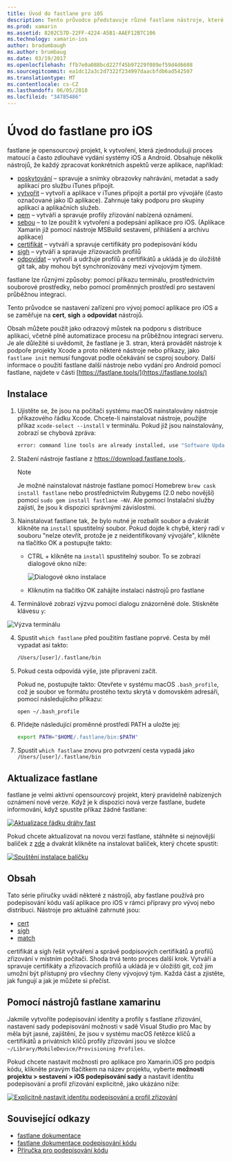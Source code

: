 ```yaml
---
title: Úvod do fastlane pro iOS
description: Tento průvodce představuje různé fastlane nástroje, které slouží k kódové podepisování aplikací iOS. Popisuje, jak aktualizovat, nainstalovat a používat nástroje fastlane.
ms.prod: xamarin
ms.assetid: 8202C57D-22FF-4224-A5B1-AAEF12B7C106
ms.technology: xamarin-ios
author: bradumbaugh
ms.author: brumbaug
ms.date: 03/19/2017
ms.openlocfilehash: ffb7e0a088bcd227f45b97229f089ef59d4d6608
ms.sourcegitcommit: ea1dc12a3c2d7322f234997daacbfdb6ad542507
ms.translationtype: MT
ms.contentlocale: cs-CZ
ms.lasthandoff: 06/05/2018
ms.locfileid: "34785486"
---
```

# <a name="introduction-to-fastlane-for-ios"></a>Úvod do fastlane pro iOS

fastlane je opensourcový projekt, k vytvoření, která zjednodušují proces matoucí a často zdlouhavé vydání systémy iOS a Android. Obsahuje několik nástrojů, že každý zpracovat konkrétních aspektů verze aplikace, například:

- [poskytování](https://github.com/fastlane/fastlane/tree/master/deliver#readme) – spravuje a snímky obrazovky nahrávání, metadat a sady aplikací pro službu iTunes připojit.
- [vytvořit](https://github.com/fastlane/fastlane/tree/master/produce#readme) – vytvoří a aplikace v iTunes připojit a portál pro vývojáře (často označované jako ID aplikace). Zahrnuje taky podporu pro skupiny aplikací a aplikačních služeb.
- [pem](https://github.com/fastlane/fastlane/tree/master/pem#readme) – vytváří a spravuje profily zřizování nabízená oznámení.
- [sebou](https://github.com/fastlane/fastlane/tree/master/gym#readme) – to lze použít k vytvoření a podepsání aplikace pro iOS. (Aplikace Xamarin již pomocí nástroje MSBuild sestavení, přihlášení a archivu aplikace)
- [certifikát](https://github.com/fastlane/fastlane/tree/master/cert#readme) – vytváří a spravuje certifikáty pro podepisování kódu 
- [sigh](https://github.com/fastlane/fastlane/tree/master/sigh#readme) – vytváří a spravuje zřizovacích profilů
- [odpovídat](https://github.com/fastlane/fastlane/tree/master/match#readme) – vytvoří a udržuje profilů a certifikátů a ukládá je do úložiště git tak, aby mohou být synchronizovány mezi vývojovým týmem.

fastlane lze různými způsoby: pomocí příkazu terminálu, prostřednictvím souborové prostředky, nebo pomocí proměnných prostředí pro sestavení průběžnou integraci. 

Tento průvodce se nastavení zařízení pro vývoj pomocí aplikace pro iOS a se zaměřuje na **cert**, **sigh** a **odpovídat** nástrojů. 

Obsah můžete použít jako odrazový můstek na podporu s distribuce aplikací, včetně plně automatizace procesu na průběžnou integraci serveru. Je ale důležité si uvědomit, že fastlane je 3. stran, která provádět nástroje k podpoře projekty Xcode a proto některé nástroje nebo příkazy, jako `fastlane init` nemusí fungovat podle očekávání se csproj soubory. Další informace o použití fastlane další nástroje nebo vydání pro Android pomocí fastlane, najdete v části [https://fastlane.tools/](https://fastlane.tools/)

<a name="Installation" />

## <a name="installation"></a>Instalace

1. Ujistěte se, že jsou na počítači systému macOS nainstalovány nástroje příkazového řádku Xcode. Chcete-li nainstalovat nástroje, použijte příkaz `xcode-select --install` v terminálu. Pokud již jsou nainstalovány, zobrazí se chybová zpráva:

    ```bash
    error: command line tools are already installed, use "Software Update" to install updates
    ```

2. Stažení nástroje fastlane z [ https://download.fastlane.tools ](https://download.fastlane.tools). 

    > [!NOTE]
    > Je možné nainstalovat nástroje fastlane pomocí Homebrew `brew cask install fastlane` nebo prostřednictvím Rubygems (2.0 nebo novější) pomocí `sudo gem install fastlane –NV`. Ale pomocí Instalační služby zajistí, že jsou k dispozici správnými závislostmi. 

3. Nainstalovat fastlane tak, že bylo nutné je rozbalit soubor a dvakrát klikněte na `install` spustitelný soubor. Pokud dojde k chybě, který radí v souboru "nelze otevřít, protože je z neidentifikovaný vývojáře", klikněte na tlačítko OK a postupujte takto:
    - CTRL + klikněte na `install` spustitelný soubor. To se zobrazí dialogové okno níže:

      ![](images/fastlane-image12.png "Dialogové okno instalace")
    
    - Kliknutím na tlačítko OK zahájíte instalaci nástrojů pro fastlane

4. Terminálové zobrazí výzvu pomocí dialogu znázorněné dole. Stiskněte klávesu `y`:

  ![](images/fastlane-image13.png "Výzva terminálu")
 
4. Spustit `which fastlane` před použitím fastlane poprvé. Cesta by měl vypadat asi takto: 

    ```bash
    /Users/[user]/.fastlane/bin
    ```

5. Pokud cesta odpovídá výše, jste připravení začít.

     Pokud ne, postupujte takto: Otevřete v systému macOS `.bash_profile`, což je soubor ve formátu prostého textu skrytá v domovském adresáři, pomocí následujícího příkazu:

    ```bash
    open ~/.bash_profile
    ```

6. Přidejte následující proměnné prostředí PATH a uložte jej: 

    ```bash
    export PATH="$HOME/.fastlane/bin:$PATH"
    ```

7.  Spustit `which fastlane` znovu pro potvrzení cesta vypadá jako `/Users/[user]/.fastlane/bin`


## <a name="updating-fastlane"></a>Aktualizace fastlane

fastlane je velmi aktivní opensourcový projekt, který pravidelně nabízených oznámení nové verze. Když je k dispozici nová verze fastlane, budete informováni, když spustíte příkaz žádné fastlane:

[![](images/fastlane-image0.png "Aktualizace řádku dráhy fast")](images/fastlane-image0.png#lightbox)


Pokud chcete aktualizovat na novou verzi fastlane, stáhněte si nejnovější balíček z [zde](https://download.fastlane.tools) a dvakrát klikněte na instalovat balíček, který chcete spustit:

[![](images/fastlane-image0a.png "Spuštění instalace balíčku")](images/fastlane-image0a.png#lightbox)


## <a name="contents"></a>Obsah

Tato série příručky uvádí některé z nástrojů, aby fastlane používá pro podepisování kódu vaší aplikace pro iOS v rámci přípravy pro vývoj nebo distribuci. Nástroje pro aktuálně zahrnuté jsou:

- [cert](~/ios/deploy-test/provisioning/fastlane/cert.md)
- [sigh](~/ios/deploy-test/provisioning/fastlane/sigh.md)
- [match](~/ios/deploy-test/provisioning/fastlane/match.md)

certifikát a sigh řešit vytváření a správě podpisových certifikátů a profilů zřizování v místním počítači. Shoda trvá tento proces další krok. Vytváří a spravuje certifikáty a zřizovacích profilů a ukládá je v úložišti git, což jim umožní být přístupný pro všechny členy vývojový tým. Každá část a zjistěte, jak fungují a jak je můžete si přečíst.

## <a name="using-fastlane-tools-with-xamarin"></a>Pomocí nástrojů fastlane xamarinu

Jakmile vytvoříte podepisování identity a profily s fastlane zřizování, nastavení sady podepisování možnosti v sadě Visual Studio pro Mac by měla být jasné, zajištění, že jsou v systému macOS řetězce klíčů a certifikátů a privátních klíčů profily zřizování jsou ve složce `~/Library/MobileDevice/Provisioning Profiles`.

Pokud chcete nastavit možnosti pro aplikace pro Xamarin.iOS pro podpis kódu, klikněte pravým tlačítkem na název projektu, vyberte **možnosti projektu > sestavení > iOS podepisování sady** a nastavit identitu podepisování a profil zřizování explicitně, jako ukázáno níže:

[![](images/fastlane-image11.png "Explicitně nastavit identitu podepisování a profil zřizování")](images/fastlane-image11.png#lightbox)

## <a name="related-links"></a>Související odkazy

- [fastlane dokumentace](https://fastlane.tools/)
- [fastlane dokumentace podepisování kódu](https://docs.fastlane.tools/codesigning/getting-started/)
- [Příručka pro podepisování kódu](https://codesigning.guide/)
